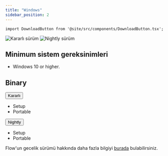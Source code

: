 ```yaml
---
title: "Windows"
sidebar_position: 2
---
```


```mdx-code-block
import DownloadButton from '@site/src/components/DownloadButton.tsx';
```

![Kararlı sürüm](https://img.shields.io/badge/dynamic/yaml?color=c4840d&label=Stable&query=%24.version&url=https%3A%2F%2Fraw.githubusercontent.com%2FLinwoodDev%2FFlow%2Fstable%2Fapp%2Fpubspec.yaml&style=for-the-badge) ![Nightly sürüm](https://img.shields.io/badge/dynamic/yaml?color=f7d28c&label=Nightly&query=%24.version&url=https%3A%2F%2Fraw.githubusercontent.com%2FLinwoodDev%2FFlow%2Fnightly%2Fapp%2Fpubspec.yaml&style=for-the-badge)

## Minimum sistem gereksinimleri

* Windows 10 or higher.

## Binary

<div className="row margin-bottom--lg padding--sm">
<div className="dropdown dropdown--hoverable margin--sm">
  <button className="button button--outline button--info button--lg">Kararlı</button>
  <ul className="dropdown__menu">
    <li>
      <DownloadButton after="/downloads/post-windows" className="dropdown__link" href="https://github.com/LinwoodDev/Flow/releases/download/stable/linwood-flow-windows-setup.exe">
        Setup
      </DownloadButton>
    </li>
    <li>
      <DownloadButton after="/downloads/post-windows" className="dropdown__link" href="https://github.com/LinwoodDev/Flow/releases/download/stable/linwood-flow-windows.zip">
        Portable
      </DownloadButton>
    </li>
  </ul>
</div>
<div className="dropdown dropdown--hoverable margin--sm">
  <button className="button button--outline button--danger button--lg">Nightly</button>
  <ul className="dropdown__menu">
    <li>
      <DownloadButton after="/downloads/post-windows" className="dropdown__link" href="https://github.com/LinwoodDev/Flow/releases/download/nightly/linwood-flow-windows-setup.exe">
        Setup
      </DownloadButton>
    </li>
    <li>
      <DownloadButton after="/downloads/post-windows" className="dropdown__link" href="https://github.com/LinwoodDev/Flow/releases/download/nightly/linwood-flow-windows.zip">
        Portable
      </DownloadButton>
    </li>
  </ul>
</div>
</div>

Flow'un gecelik sürümü hakkında daha fazla bilgiyi [burada](/nightly) bulabilirsiniz.
